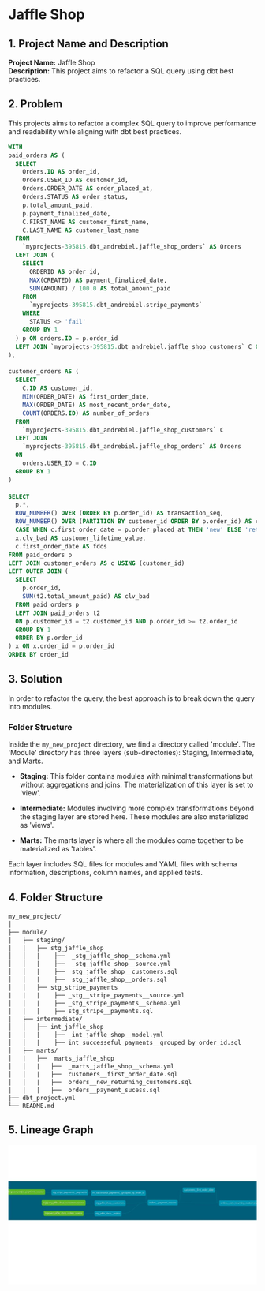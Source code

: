 # Jaffle Shop

## 1. Project Name and Description

**Project Name:** Jaffle Shop  
**Description:** This project aims to refactor a SQL query using dbt best practices.

## 2. Problem
This projects aims to refactor a complex SQL query to improve performance and readability while aligning with dbt best practices.

```sql
WITH
paid_orders AS (
  SELECT
    Orders.ID AS order_id,
    Orders.USER_ID AS customer_id,
    Orders.ORDER_DATE AS order_placed_at,
    Orders.STATUS AS order_status,
    p.total_amount_paid,
    p.payment_finalized_date,
    C.FIRST_NAME AS customer_first_name,
    C.LAST_NAME AS customer_last_name
  FROM
    `myprojects-395815.dbt_andrebiel.jaffle_shop_orders` AS Orders
  LEFT JOIN (
    SELECT
      ORDERID AS order_id,
      MAX(CREATED) AS payment_finalized_date,
      SUM(AMOUNT) / 100.0 AS total_amount_paid
    FROM
      `myprojects-395815.dbt_andrebiel.stripe_payments`
    WHERE
      STATUS <> 'fail'
    GROUP BY 1
  ) p ON orders.ID = p.order_id
  LEFT JOIN `myprojects-395815.dbt_andrebiel.jaffle_shop_customers` C ON orders.USER_ID = C.ID
),

customer_orders AS (
  SELECT
    C.ID AS customer_id,
    MIN(ORDER_DATE) AS first_order_date,
    MAX(ORDER_DATE) AS most_recent_order_date,
    COUNT(ORDERS.ID) AS number_of_orders
  FROM
    `myprojects-395815.dbt_andrebiel.jaffle_shop_customers` C
  LEFT JOIN
    `myprojects-395815.dbt_andrebiel.jaffle_shop_orders` AS Orders
  ON
    orders.USER_ID = C.ID
  GROUP BY 1
)

SELECT
  p.*,
  ROW_NUMBER() OVER (ORDER BY p.order_id) AS transaction_seq,
  ROW_NUMBER() OVER (PARTITION BY customer_id ORDER BY p.order_id) AS customer_sales_seq,
  CASE WHEN c.first_order_date = p.order_placed_at THEN 'new' ELSE 'return' END AS nvsr,
  x.clv_bad AS customer_lifetime_value,
  c.first_order_date AS fdos
FROM paid_orders p
LEFT JOIN customer_orders AS c USING (customer_id)
LEFT OUTER JOIN (
  SELECT
    p.order_id,
    SUM(t2.total_amount_paid) AS clv_bad
  FROM paid_orders p
  LEFT JOIN paid_orders t2
  ON p.customer_id = t2.customer_id AND p.order_id >= t2.order_id
  GROUP BY 1
  ORDER BY p.order_id
) x ON x.order_id = p.order_id
ORDER BY order_id
```


## 3. Solution

In order to refactor the query, the best approach is to break down the query into modules.

### Folder Structure

Inside the `my_new_project` directory, we find a directory called 'module'. The 'Module' directory has three layers (sub-directories): Staging, Intermediate, and Marts.

-   **Staging:** This folder contains modules with minimal transformations but without aggregations and joins. The materialization of this layer is set to 'view'.
    
-   **Intermediate:** Modules involving more complex transformations beyond the staging layer are stored here. These modules are also materialized as 'views'.
    
-   **Marts:** The marts layer is where all the modules come together to be materialized as 'tables'.
    
Each layer includes SQL files for modules and YAML files with schema information, descriptions, column names, and applied tests.

## 4. Folder Structure
```
my_new_project/
│
├── module/
│   ├── staging/
│   │   ├── stg_jaffle_shop
│   │   |    ├──  _stg_jaffle_shop__schema.yml
│   │   |    ├──  _stg_jaffle_shop__source.yml
│   │   |    ├──  stg_jaffle_shop__customers.sql
│   │   |    ├──  stg_jaffle_shop__orders.sql
│   │   ├── stg_stripe_payments
|   |   |    ├── _stg__stripe_payments__source.yml
│   │   |    ├── _stg_stripe_payments__schema.yml
│   │   |    ├── stg_stripe__payments.sql
│   ├── intermediate/
│   │   ├── int_jaffle_shop
|   |   |    ├── _int_jaffle_shop__model.yml
│   │   |    ├── int_successeful_payments__grouped_by_order_id.sql
│   ├── marts/
│   |   ├──  marts_jaffle_shop
│   │   |   ├──  _marts_jaffle_shop__schema.yml
│   │   |   ├──  customers__first_order_date.sql
│   │   |   ├──  orders__new_returning_customers.sql     
│   │   |   ├──  orders__payment_sucess.sql
├── dbt_project.yml
└── README.md
```

## 5. Lineage Graph

![alt text](src/Lineagegraph-.jpg)
